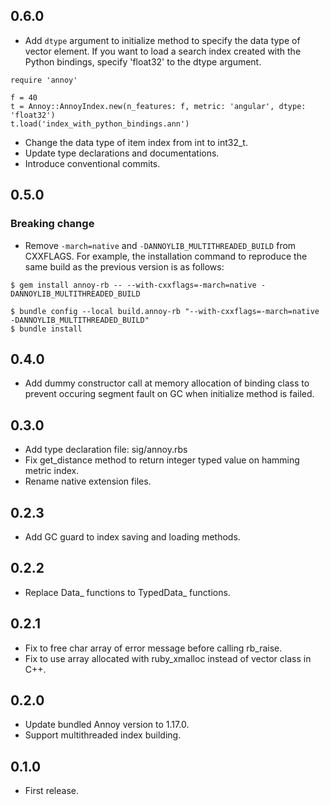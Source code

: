 ## 0.6.0
- Add `dtype` argument to initialize method to specify the data type of vector element.
If you want to load a search index created with the Python bindings, specify 'float32' to the dtype argument.

```
require 'annoy'

f = 40
t = Annoy::AnnoyIndex.new(n_features: f, metric: 'angular', dtype: 'float32')
t.load('index_with_python_bindings.ann')
```

- Change the data type of item index from int to int32_t.
- Update type declarations and documentations.
- Introduce conventional commits.

## 0.5.0
### Breaking change
- Remove `-march=native` and `-DANNOYLIB_MULTITHREADED_BUILD` from CXXFLAGS.
For example, the installation command to reproduce the same build as the previous version is as follows:

```
$ gem install annoy-rb -- --with-cxxflags=-march=native -DANNOYLIB_MULTITHREADED_BUILD
```

```
$ bundle config --local build.annoy-rb "--with-cxxflags=-march=native -DANNOYLIB_MULTITHREADED_BUILD"
$ bundle install
```

## 0.4.0
- Add dummy constructor call at memory allocation of binding class to prevent occuring segment fault on GC when initialize method is failed.

## 0.3.0
- Add type declaration file: sig/annoy.rbs
- Fix get_distance method to return integer typed value on hamming metric index.
- Rename native extension files.

## 0.2.3
- Add GC guard to index saving and loading methods.

## 0.2.2
- Replace Data_ functions to TypedData_ functions.

## 0.2.1
- Fix to free char array of error message before calling rb_raise.
- Fix to use array allocated with ruby_xmalloc instead of vector class in C++.

## 0.2.0
- Update bundled Annoy version to 1.17.0.
- Support multithreaded index building.

## 0.1.0
- First release.
